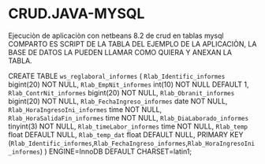 # CRUD.JAVA-MYSQL
Ejecuciòn de aplicaciòn con netbeans 8.2 de crud en tablas mysql
COMPARTO ES SCRIPT DE LA TABLA DEL EJEMPLO DE LA APLICACIÒN, LA BASE DE DATOS LA PUEDEN LLAMAR COMO QUIERA Y ANEXAN LA TABLA.

CREATE TABLE `ws_reglaboral_informes` (
  `Rlab_Identific_informes` bigint(20) NOT NULL,
  `Rlab_EmpNit_informes` int(10) NOT NULL DEFAULT 1,
  `Rlab_ContrNit_informes` bigint(20) NOT NULL,
  `Rlab_Obranit_informes` bigint(20) NOT NULL,
  `Rlab_FechaIngreso_informes` date NOT NULL,
  `Rlab_HoraIngresoIni_informes` time NOT NULL,
  `Rlab_HoraSalidaFin_informes` time NOT NULL,
  `Rlab_DiaLaborado_informes` tinyint(3) NOT NULL,
  `Rlab_timeLabor_informes` time NOT NULL,
  `Rlab_temp` float DEFAULT NULL,
  `Rlab_temp_dat` float DEFAULT NULL,
  PRIMARY KEY (`Rlab_Identific_informes`,`Rlab_FechaIngreso_informes`,`Rlab_HoraIngresoIni_informes`)
) ENGINE=InnoDB DEFAULT CHARSET=latin1;
